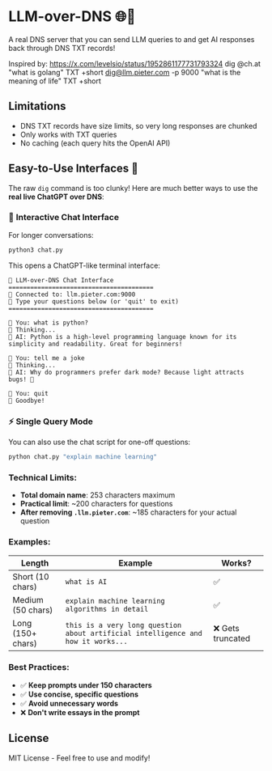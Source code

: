 # LLM-over-DNS 🌐🤖

A real DNS server that you can send LLM queries to and get AI responses back through DNS TXT records!

Inspired by: https://x.com/levelsio/status/1952861177731793324
dig @ch.at "what is golang" TXT +short
dig@llm.pieter.com -p 9000 "what is the meaning of life" TXT +short

## Limitations

- DNS TXT records have size limits, so very long responses are chunked
- Only works with TXT queries
- No caching (each query hits the OpenAI API)

## Easy-to-Use Interfaces 🎯

The raw `dig` command is too clunky! Here are much better ways to use the **real live ChatGPT over DNS**:

### 💬 **Interactive Chat Interface**

For longer conversations:

```bash
python3 chat.py
```

This opens a ChatGPT-like terminal interface:

```
🤖 LLM-over-DNS Chat Interface
========================================
📡 Connected to: llm.pieter.com:9000
💬 Type your questions below (or 'quit' to exit)
========================================

🙋 You: what is python?
🤔 Thinking...
🤖 AI: Python is a high-level programming language known for its simplicity and readability. Great for beginners!

🙋 You: tell me a joke
🤔 Thinking...
🤖 AI: Why do programmers prefer dark mode? Because light attracts bugs! 🐛

🙋 You: quit
👋 Goodbye!
```

### ⚡ **Single Query Mode**

You can also use the chat script for one-off questions:

```bash
python chat.py "explain machine learning"
```

### **Technical Limits:**

- **Total domain name**: 253 characters maximum
- **Practical limit**: ~200 characters for questions
- **After removing `.llm.pieter.com`**: ~185 characters for your actual question

### **Examples:**

| Length            | Example                                                                          | Works?            |
| ----------------- | -------------------------------------------------------------------------------- | ----------------- |
| Short (10 chars)  | `what is AI`                                                                     | ✅                |
| Medium (50 chars) | `explain machine learning algorithms in detail`                                  | ✅                |
| Long (150+ chars) | `this is a very long question about artificial intelligence and how it works...` | ❌ Gets truncated |

### **Best Practices:**

- ✅ **Keep prompts under 150 characters**
- ✅ **Use concise, specific questions**
- ✅ **Avoid unnecessary words**
- ❌ **Don't write essays in the prompt**

## License

MIT License - Feel free to use and modify!
